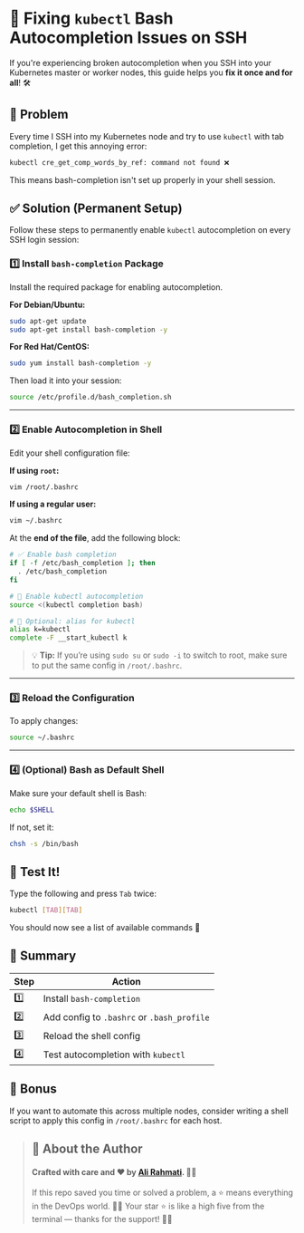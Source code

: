 # 🧠 Fixing `kubectl` Bash Autocompletion Issues on SSH

If you're experiencing broken autocompletion when you SSH into your Kubernetes master or worker nodes, this guide helps you **fix it once and for all**! 🛠️



## 🐞 Problem

Every time I SSH into my Kubernetes node and try to use `kubectl` with tab completion, I get this annoying error:

```bash
kubectl cre_get_comp_words_by_ref: command not found ❌
````

This means bash-completion isn't set up properly in your shell session.



## ✅ Solution (Permanent Setup)

Follow these steps to permanently enable `kubectl` autocompletion on every SSH login session:



### 1️⃣ Install `bash-completion` Package

Install the required package for enabling autocompletion.

**For Debian/Ubuntu:**

```bash
sudo apt-get update
sudo apt-get install bash-completion -y
```

**For Red Hat/CentOS:**

```bash
sudo yum install bash-completion -y
```

Then load it into your session:

```bash
source /etc/profile.d/bash_completion.sh
```

---

### 2️⃣ Enable Autocompletion in Shell

Edit your shell configuration file:

**If using `root`:**

```bash
vim /root/.bashrc
```

**If using a regular user:**

```bash
vim ~/.bashrc
```

At the **end of the file**, add the following block:

```bash
# ✅ Enable bash completion
if [ -f /etc/bash_completion ]; then
  . /etc/bash_completion
fi

# 🚀 Enable kubectl autocompletion
source <(kubectl completion bash)

# 🔁 Optional: alias for kubectl
alias k=kubectl
complete -F __start_kubectl k
```

> 💡 **Tip:** If you’re using `sudo su` or `sudo -i` to switch to root, make sure to put the same config in `/root/.bashrc`.

---

### 3️⃣ Reload the Configuration

To apply changes:

```bash
source ~/.bashrc
```

---

### 4️⃣ (Optional) Bash as Default Shell

Make sure your default shell is Bash:

```bash
echo $SHELL
```

If not, set it:

```bash
chsh -s /bin/bash
```



## 🧪 Test It!

Type the following and press `Tab` twice:

```bash
kubectl [TAB][TAB]
```

You should now see a list of available commands 🎉



## 📝 Summary

| Step | Action                                     |
| ---- | ------------------------------------------ |
| 1️⃣  | Install `bash-completion`                  |
| 2️⃣  | Add config to `.bashrc` or `.bash_profile` |
| 3️⃣  | Reload the shell config                    |
| 4️⃣  | Test autocompletion with `kubectl`         |



## 💬 Bonus

If you want to automate this across multiple nodes, consider writing a shell script to apply this config in `/root/.bashrc` for each host.


> ## 📝 About the Author
> #### Crafted with care and ❤️ by [Ali Rahmati](https://github.com/alirahmti). 👨‍💻
> If this repo saved you time or solved a problem, a ⭐ means everything in the DevOps world. 🧠💾
> Your star ⭐ is like a high five from the terminal — thanks for the support! 🙌🐧




